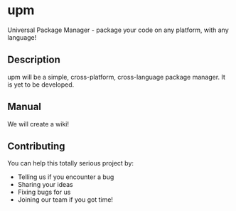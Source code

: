 # upm
Universal Package Manager - package your code on any platform, with any language!

## Description
upm will be a simple, cross-platform, cross-language package manager. It is yet to be developed.

## Manual
We will create a wiki!

## Contributing
You can help this totally serious project by:
 * Telling us if you encounter a bug
 * Sharing your ideas
 * Fixing bugs for us
 * Joining our team if you got time!
